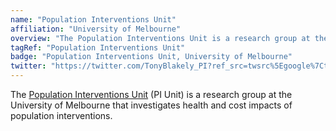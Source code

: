 ```yaml
---
name: "Population Interventions Unit"
affiliation: "University of Melbourne"
overview: "The Population Interventions Unit is a research group at the University of Melbourne that investigates health and cost impacts of population interventions."
tagRef: "Population Interventions Unit"
badge: "Population Interventions Unit, University of Melbourne"
twitter: "https://twitter.com/TonyBlakely_PI?ref_src=twsrc%5Egoogle%7Ctwcamp%5Eserp%7Ctwgr%5Eauthor"
---
```


The [Population Interventions Unit](https://mspgh.unimelb.edu.au/research-groups/centre-for-epidemiology-and-biostatistics-research/population-interventions) (PI Unit) is a research group at the University of Melbourne that investigates health and cost impacts of population interventions.